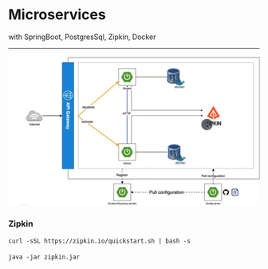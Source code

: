 # Microservices

with SpringBoot, PostgresSql, Zipkin, Docker

---

![Structure](./structure.png)

### Zipkin
```
curl -sSL https://zipkin.io/quickstart.sh | bash -s

java -jar zipkin.jar

```
